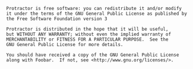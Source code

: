     Protractor is free software: you can redistribute it and/or modify
    it under the terms of the GNU General Public License as published by
    the Free Software Foundation version 3

    Protractor is distributed in the hope that it will be useful,
    but WITHOUT ANY WARRANTY; without even the implied warranty of
    MERCHANTABILITY or FITNESS FOR A PARTICULAR PURPOSE.  See the
    GNU General Public License for more details.

    You should have received a copy of the GNU General Public License
    along with Foobar.  If not, see <http://www.gnu.org/licenses/>.
